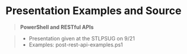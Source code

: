 Presentation Examples and Source
================================

> **PowerShell and RESTful APIs**

> - Presentation given at the STLPSUG on 9/21
> - Examples: post-rest-api-examples.ps1
